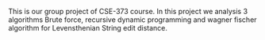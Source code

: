 This is our group project of CSE-373 course.
In this project we analysis 3 algorithms Brute force, recursive dynamic programming and wagner fischer algorithm for Levensthenian String edit distance.
